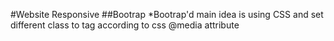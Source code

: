 #Website Responsive
##Bootrap
*Bootrap'd main idea is using CSS and set different class to tag according to css @media attribute 
